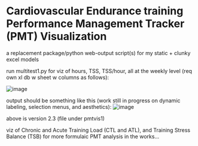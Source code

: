 
# Cardiovascular Endurance training Performance Management Tracker (PMT) Visualization 
 a replacement package/python web-output script(s) for my static + clunky excel models 

run multitest1.py for viz of hours, TSS, TSS/hour, all at the weekly level (req own xl db w sheet w columns as follows):

![image](https://user-images.githubusercontent.com/87039043/174425989-72549dbe-89f9-422e-bc2e-ffca4934d59a.png)

output should be something like this (work still in progress on dynamic labeling, selection menus, and aesthetics):
![image](https://user-images.githubusercontent.com/87039043/174426082-ecdd2e51-424e-4310-8bab-f60a645ff794.png)


above is version 2.3 (file under pmtvis1)

viz of Chronic and Acute Training Load (CTL and ATL), and Training Stress Balance (TSB) for more formulaic PMT analysis in the works...
